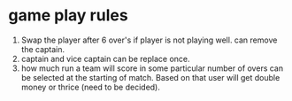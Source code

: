 # game play rules

1. Swap the player after 6 over's if player is not playing well. can remove the captain.
2. captain and vice captain can be replace once.
3. how much run a team will score in some particular number of overs can be selected at the starting of match. Based on that user will get double money or thrice (need to be decided).

